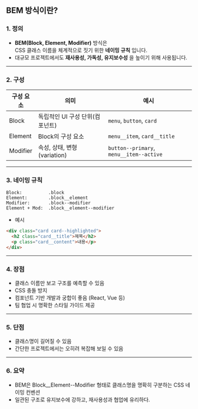 ## BEM 방식이란?

### 1. 정의

- **BEM(Block, Element, Modifier)** 방식은  
  CSS 클래스 이름을 체계적으로 짓기 위한 **네이밍 규칙** 입니다.
- 대규모 프로젝트에서도 **재사용성, 가독성, 유지보수성** 을 높이기 위해 사용됩니다.

---

### 2. 구성

| 구성 요소 | 의미                            | 예시                                    |
| --------- | ------------------------------- | --------------------------------------- |
| Block     | 독립적인 UI 구성 단위(컴포넌트) | `menu`, `button`, `card`                |
| Element   | Block의 구성 요소               | `menu__item`, `card__title`             |
| Modifier  | 속성, 상태, 변형(variation)     | `button--primary`, `menu__item--active` |

---

### 3. 네이밍 규칙

```text
Block:          .block
Element:        .block__element
Modifier:       .block--modifier
Element + Mod:  .block__element--modifier
```

- 예시

```html
<div class="card card--highlighted">
  <h2 class="card__title">제목</h2>
  <p class="card__content">내용</p>
</div>
```

---

### 4. 장점

- 클래스 이름만 보고 구조를 예측할 수 있음
- CSS 충돌 방지
- 컴포넌트 기반 개발과 궁합이 좋음 (React, Vue 등)
- 팀 협업 시 명확한 스타일 가이드 제공

---

### 5. 단점

- 클래스명이 길어질 수 있음
- 간단한 프로젝트에서는 오히려 복잡해 보일 수 있음

---

### 6. 요약

- BEM은 Block\_\_Element--Modifier 형태로 클래스명을 명확히 구분하는 CSS 네이밍 컨벤션
- 일관된 구조로 유지보수에 강하고, 재사용성과 협업에 유리하다.
